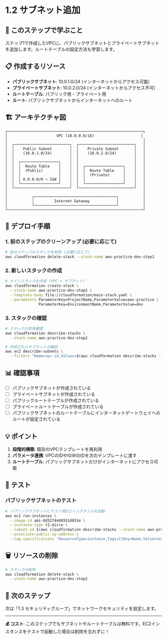 # 1.2 サブネット追加

## 🎯 このステップで学ぶこと

ステップ1で作成したVPCに、パブリックサブネットとプライベートサブネットを追加します。ルートテーブルの設定方法も学習します。

## 📋 作成するリソース

- **パブリックサブネット**: 10.0.1.0/24 (インターネットからアクセス可能)
- **プライベートサブネット**: 10.0.2.0/24 (インターネットからアクセス不可)
- **ルートテーブル**: パブリック用・プライベート用
- **ルート**: パブリックサブネットからインターネットへのルート

## 🏗️ アーキテクチャ図

```
┌─────────────────────────────────────────────────────────────┐
│                      VPC (10.0.0.0/16)                     │
│                                                             │
│  ┌─────────────────────────┐  ┌─────────────────────────┐   │
│  │    Public Subnet        │  │    Private Subnet       │   │
│  │    (10.0.1.0/24)        │  │    (10.0.2.0/24)        │   │
│  │                         │  │                         │   │
│  │  ┌─────────────────┐    │  │                         │   │
│  │  │  Route Table    │    │  │  ┌─────────────────┐    │   │
│  │  │  (Public)       │    │  │  │  Route Table    │    │   │
│  │  │                 │    │  │  │  (Private)      │    │   │
│  │  │ 0.0.0.0/0 → IGW │    │  │  │                 │    │   │
│  │  └─────────────────┘    │  │  └─────────────────┘    │   │
│  └─────────────────────────┘  └─────────────────────────┘   │
│                                                             │
│           ┌─────────────────────────────────────┐           │
│           │         Internet Gateway            │           │
│           └─────────────────────────────────────┘           │
└─────────────────────────────────────────────────────────────┘
```

## 🚀 デプロイ手順

### 1. 前のステップのクリーンアップ (必要に応じて)

```bash
# 前のステップのスタックを削除 (必要に応じて)
aws cloudformation delete-stack --stack-name aws-practice-dev-step1
```

### 2. 新しいスタックの作成

```bash
# メインスタックの作成 (VPC + サブネット)
aws cloudformation create-stack \
  --stack-name aws-practice-dev-step2 \
  --template-body file://cloudformation/main-stack.yaml \
  --parameters ParameterKey=ProjectName,ParameterValue=aws-practice \
               ParameterKey=EnvironmentName,ParameterValue=dev
```

### 3. スタックの確認

```bash
# スタックの状態確認
aws cloudformation describe-stacks \
  --stack-name aws-practice-dev-step2

# 作成されたサブネットの確認
aws ec2 describe-subnets \
  --filters "Name=vpc-id,Values=$(aws cloudformation describe-stacks --stack-name aws-practice-dev-step2 --query 'Stacks[0].Outputs[?OutputKey==`VPCId`].OutputValue' --output text)"
```

## 📊 確認事項

- [ ] パブリックサブネットが作成されている
- [ ] プライベートサブネットが作成されている
- [ ] パブリックルートテーブルが作成されている
- [ ] プライベートルートテーブルが作成されている
- [ ] パブリックサブネットのルートテーブルにインターネットゲートウェイへのルートが設定されている

## 💡 ポイント

1. **段階的構築**: 既存のVPCテンプレートを再利用
2. **パラメータ連携**: VPCのIDやIGWのIDを次のテンプレートに渡す
3. **ルートテーブル**: パブリックサブネットだけがインターネットにアクセス可能

## 🧪 テスト

### パブリックサブネットのテスト

```bash
# パブリックサブネットにテスト用EC2インスタンスを起動
aws ec2 run-instances \
  --image-id ami-0d52744d6551d851e \
  --instance-type t2.micro \
  --subnet-id $(aws cloudformation describe-stacks --stack-name aws-practice-dev-step2 --query 'Stacks[0].Outputs[?OutputKey==`PublicSubnetId`].OutputValue' --output text) \
  --associate-public-ip-address \
  --tag-specifications 'ResourceType=instance,Tags=[{Key=Name,Value=test-public-instance}]'
```

## 🗑️ リソースの削除

```bash
# スタックの削除
aws cloudformation delete-stack \
  --stack-name aws-practice-dev-step2
```

## 📝 次のステップ

次は「1.3 セキュリティグループ」でネットワークセキュリティを設定します。

---

**💰 コスト**: このステップでもサブネットやルートテーブルは無料です。EC2インスタンスをテストで起動した場合は削除を忘れずに！